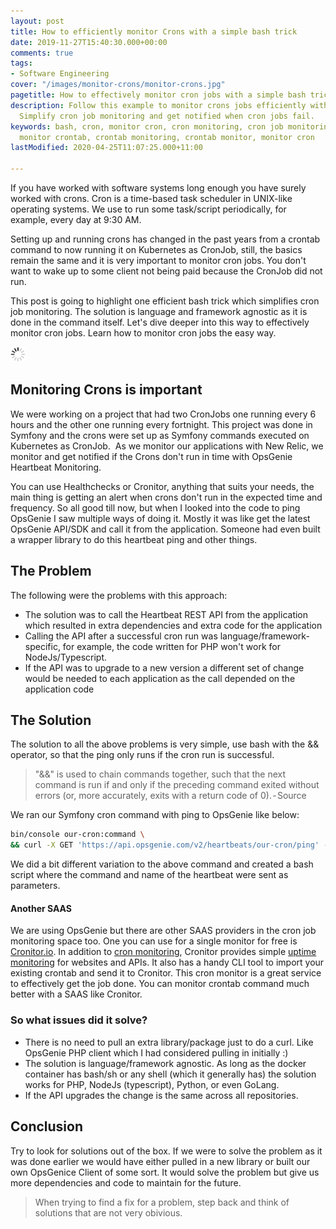 ```yaml
---
layout: post
title: How to efficiently monitor Crons with a simple bash trick
date: 2019-11-27T15:40:30.000+00:00
comments: true
tags:
- Software Engineering
cover: "/images/monitor-crons/monitor-crons.jpg"
pagetitle: How to effectively monitor cron jobs with a simple bash trick
description: Follow this example to monitor crons jobs efficiently with a bash trick.
  Simplify cron job monitoring and get notified when cron jobs fail.
keywords: bash, cron, monitor cron, cron monitoring, cron job monitoring, cron monitor,
  monitor crontab, crontab monitoring, crontab monitor, monitor cron
lastModified: 2020-04-25T11:07:25.000+11:00

---
```

If you have worked with software systems long enough you have surely worked with crons. Cron is a time-based task scheduler in UNIX-like operating systems. We use to run some task/script periodically, for example, every day at 9:30 AM.

Setting up and running crons has changed in the past years from a crontab command to now running it on Kubernetes as CronJob, still, the basics remain the same and it is very important to monitor cron jobs. You don't want to wake up to some client not being paid because the CronJob did not run.

This post is going to highlight one efficient bash trick which simplifies cron job monitoring. The solution is language and framework agnostic as it is done in the command itself. Let's dive deeper into this way to effectively monitor cron jobs. Learn how to monitor cron jobs the easy way.

<img class="center" src="/images/generic/loading.gif" data-echo="/images/monitor-crons/monitor-crons.jpg" title="Use a bash trick to efficiently monitor cron jobs" alt="Use a bash trick to efficiently monitor cron jobs">

<!-- more -->

## Monitoring Crons is important

We were working on a project that had two CronJobs one running every 6 hours and the other one running every fortnight. This project was done in Symfony and the crons were set up as Symfony commands executed on Kubernetes as CronJob. 
As we monitor our applications with New Relic, we monitor and get notified if the Crons don't run in time with OpsGenie Heartbeat Monitoring. 

You can use Healthchecks or Cronitor, anything that suits your needs, the main thing is getting an alert when crons don't run in the expected time and frequency.
So all good till now, but when I looked into the code to ping OpsGenie I saw multiple ways of doing it. Mostly it was like get the latest OpsGenie API/SDK and call it from the application. Someone had even built a wrapper library to do this heartbeat ping and other things.

## The Problem

The following were the problems with this approach:

* The solution was to call the Heartbeat REST API from the application which resulted in extra dependencies and extra code for the application
* Calling the API after a successful cron run was language/framework-specific, for example, the code written for PHP won't work for NodeJs/Typescript.
* If the API was to upgrade to a new version a different set of change would be needed to each application as the call depended on the application code

## The Solution

The solution to all the above problems is very simple, use bash with the && operator, so that the ping only runs if the cron run is successful.

> "&&" is used to chain commands together, such that the next command is run if and only if the preceding command exited without errors (or, more accurately, exits with a return code of 0). - Source

We ran our Symfony cron command with ping to OpsGenie like below:

``` bash
bin/console our-cron:command \
&& curl -X GET 'https://api.opsgenie.com/v2/heartbeats/our-cron/ping' --header 'Authorization: GenieKey '"$OPSGENIE_API_KEY"''
```

We did a bit different variation to the above command and created a bash script where the command and name of the heartbeat were sent as parameters.

#### Another SAAS

We are using OpsGenie but there are other SAAS providers in the cron job monitoring space too. One you can use for a single monitor for free is [Cronitor.io](https://cronitor.io/). In addition to [cron monitoring](https://cronitor.io/cron-job-monitoring), Cronitor provides simple [uptime monitoring](https://cronitor.io/uptime-monitoring) for websites and APIs. It also has a handy CLI tool to import your existing crontab and send it to Cronitor. This cron monitor is a great service to effectively get the job done. You can monitor crontab command much better with a SAAS like Cronitor.

### So what issues did it solve?

* There is no need to pull an extra library/package just to do a curl. Like OpsGenie PHP client which I had considered pulling in initially :)
* The solution is language/framework agnostic. As long as the docker container has bash/sh or any shell (which it generally has) the solution works for PHP, NodeJs (typescript), Python, or even GoLang.
* If the API upgrades the change is the same across all repositories.

## Conclusion

Try to look for solutions out of the box. If we were to solve the problem as it was done earlier we would have either pulled in a new library or built our own OpsGenice Client of some sort. It would solve the problem but give us more dependencies and code to maintain for the future.

> When trying to find a fix for a problem, step back and think of solutions that are not very obivious.

